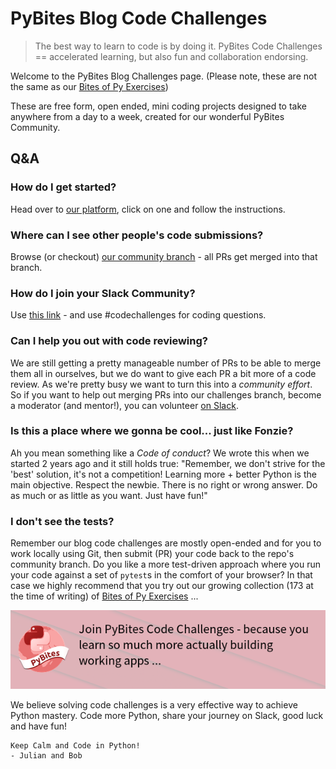 # PyBites Blog Code Challenges

> The best way to learn to code is by doing it. PyBites Code Challenges == accelerated learning, but also fun and collaboration endorsing.

Welcome to the PyBites Blog Challenges page. (Please note, these are not the same as our [Bites of Py Exercises](https://codechalleng.es/bites/)) 

These are free form, open ended, mini coding projects designed to take anywhere from a day to a week, created for our wonderful PyBites Community. 

## Q&A

### How do I get started?
Head over to [our platform](https://codechalleng.es/challenges/), click on one and follow the instructions. 

### Where can I see other people's code submissions?
Browse (or checkout) [our community branch](https://github.com/pybites/challenges/tree/community) - all PRs get merged into that branch.

### How do I join your Slack Community?
Use [this link](https://join.slack.com/t/pybites/shared_invite/enQtNDAxODc0MjEyODM2LTNiZjljNTI2NGJiNWI0MTRkNjY4YzQ1ZWU4MmQzNWQyN2Q4ZTQzMTk0NzkyZTRmMThlNmQzYTk5Y2Y5ZDM4NDU) - and use #codechallenges for coding questions.

### Can I help you out with code reviewing?
We are still getting a pretty manageable number of PRs to be able to merge them all in ourselves, but we do want to give each PR a bit more of a code review. As we're pretty busy we want to turn this into a *community effort*. So if you want to help out merging PRs into our challenges branch, become a moderator (and mentor!), you can volunteer [on Slack](https://join.slack.com/t/pybites/shared_invite/enQtNDAxODc0MjEyODM2LTNiZjljNTI2NGJiNWI0MTRkNjY4YzQ1ZWU4MmQzNWQyN2Q4ZTQzMTk0NzkyZTRmMThlNmQzYTk5Y2Y5ZDM4NDU).

### Is this a place where we gonna be cool... just like Fonzie?
Ah you mean something like a _Code of conduct_? We wrote this when we started 2 years ago and it still holds true: "Remember, we don't strive for the 'best' solution, it's not a competition! Learning more + better Python is the main objective. Respect the newbie. There is no right or wrong answer. Do as much or as little as you want. Just have fun!"

### I don't see the tests?
Remember our blog code challenges are mostly open-ended and for you to work locally using Git, then submit (PR) your code back to the repo's community branch. Do you like a more test-driven approach where you run your code against a set of `pytest`s in the comfort of your browser? In that case we highly recommend that you try out our growing collection (173 at the time of writing) of [Bites of Py Exercises](https://codechalleng.es/bites/) ...

![PyBites Challenges banner image](pybites-challenges.png)

We believe solving code challenges is a very effective way to achieve Python mastery. Code more Python, share your journey on Slack, good luck and have fun!

	Keep Calm and Code in Python! 
	- Julian and Bob
